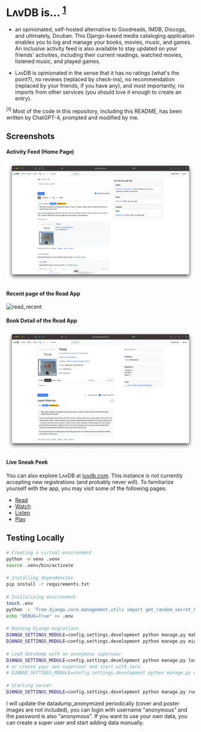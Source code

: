 # LʌvDB is... <sup>[1](#f1)</sup>

-   an opinionated, self-hosted alternative to Goodreads, IMDB, Discogs, and ultimately, Douban. This Django-based media cataloging application enables you to log and manage your books, movies, music, and games. An inclusive activity feed is also available to stay updated on your friends' activities, including their current readings, watched movies, listened music, and played games.

-   LʌvDB is opinionated in the sense that it has no ratings (what's the point?), no reviews (replaced by check-ins), no recommendation (replaced by your friends, if you have any), and most importantly, no imports from other services (you should love it enough to create an entry).

<sup id="f1">[1]</sup> Most of the code in this repository, including this README, has been written by ChatGPT-4, prompted and modified by me.

## Screenshots

#### Activity Feed (Home Page)

![activity_feed](.github/screenshots/activity_feed.png)

#### Recent page of the Read App

![read_recent](.github/screenshots/read_recent.png)

#### Book Detail of the Read App

![book_detail](.github/screenshots/book_detail.png)

#### Live Sneak Peek

You can also explore LʌvDB at [luvdb.com](https://luvdb.com). This instance is not currently accepting new registrations (and probably never will). To familiarize yourself with the app, you may visit some of the following pages:

-   [Read](https://luvdb.com/read/recent/)
-   [Watch](https://luvdb.com/watch/recent/)
-   [Listen](https://luvdb.com/listen/recent/)
-   [Play](https://luvdb.com/play/recent/)

## Testing Locally

```bash
# Creating a virtual environment
python -m venv .venv
source .venv/bin/activate

# Installing dependencies
pip install -r requirements.txt

# Initializing environment
touch .env
python -c 'from django.core.management.utils import get_random_secret_key; print("SECRET_KEY="+get_random_secret_key())' > .env
echo "DEBUG=True" >> .env

# Running Django migrations
DJANGO_SETTINGS_MODULE=config.settings.development python manage.py makemigrations
DJANGO_SETTINGS_MODULE=config.settings.development python manage.py migrate

# Load datadump with an anonymous superuser
DJANGO_SETTINGS_MODULE=config.settings.development python manage.py loaddata datadump_anonymized.json
# or create your own superuser and start with zero
# DJANGO_SETTINGS_MODULE=config.settings.development python manage.py createsuperuser

# Starting server
DJANGO_SETTINGS_MODULE=config.settings.development python manage.py runserver
```

I will update the datadump_anonymized periodically (cover and poster images are not included), you can login with username "anonymous" and the password is also "anonymous". If you want to use your own data, you can create a super user and start adding data manually.
